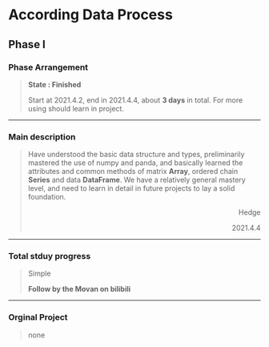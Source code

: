 # According Data Process

##  Phase I 

### Phase Arrangement

> **State : Finished**
>
> Start at 2021.4.2, end in 2021.4.4, about **3 days** in total.  For more using should learn in project.
>

------

### Main description

> Have understood the basic data structure and types, preliminarily mastered the use of numpy and panda, and basically learned the attributes and common methods of matrix **Array**, ordered chain **Series** and data **DataFrame**. We have a relatively general mastery level, and need to learn in detail in future projects to lay a solid foundation.
>
> <p align="right">Hedge</p>
>
> <p align="right">2021.4.4</p>

------

### Total stduy progress

> Simple
>
> **Follow by the Movan on bilibili**

------

### Orginal Project

> none

